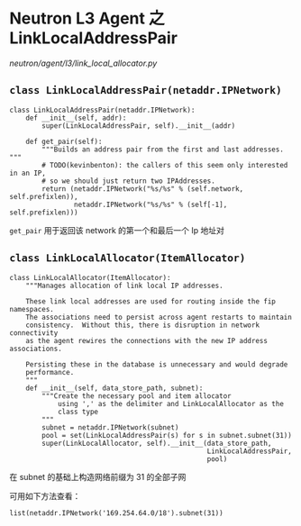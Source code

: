 # Neutron L3 Agent 之 LinkLocalAddressPair

*neutron/agent/l3/link_local_allocator.py*

## `class LinkLocalAddressPair(netaddr.IPNetwork)`

```
class LinkLocalAddressPair(netaddr.IPNetwork):
    def __init__(self, addr):
        super(LinkLocalAddressPair, self).__init__(addr)

    def get_pair(self):
        """Builds an address pair from the first and last addresses. """
        # TODO(kevinbenton): the callers of this seem only interested in an IP,
        # so we should just return two IPAddresses.
        return (netaddr.IPNetwork("%s/%s" % (self.network, self.prefixlen)),
                netaddr.IPNetwork("%s/%s" % (self[-1], self.prefixlen)))
```

`get_pair` 用于返回该 network 的第一个和最后一个 Ip 地址对


## `class LinkLocalAllocator(ItemAllocator)`

```
class LinkLocalAllocator(ItemAllocator):
    """Manages allocation of link local IP addresses.

    These link local addresses are used for routing inside the fip namespaces.
    The associations need to persist across agent restarts to maintain
    consistency.  Without this, there is disruption in network connectivity
    as the agent rewires the connections with the new IP address associations.

    Persisting these in the database is unnecessary and would degrade
    performance.
    """
    def __init__(self, data_store_path, subnet):
        """Create the necessary pool and item allocator
            using ',' as the delimiter and LinkLocalAllocator as the
            class type
        """
        subnet = netaddr.IPNetwork(subnet)
        pool = set(LinkLocalAddressPair(s) for s in subnet.subnet(31))
        super(LinkLocalAllocator, self).__init__(data_store_path,
                                                 LinkLocalAddressPair,
                                                 pool)
```

在 subnet 的基础上构造网络前缀为 31 的全部子网

可用如下方法查看：

```
list(netaddr.IPNetwork('169.254.64.0/18').subnet(31))
```